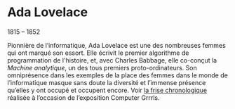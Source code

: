 # Ada Lovelace

1815 – 1852

Pionnière de l’informatique, Ada Lovelace est une des nombreuses femmes qui ont marqué son essort. Elle écrivit le premier algorithme de programmation de l'histoire, et, avec Charles Babbage, elle co-conçut la *Machine analytique*, un des tous premiers proto-ordinateurs. Son omniprésence dans les exemples de la place des femmes dans le monde de l’informatique masque sans doute la diversité et l’immense présence qu’elles y ont occupé et occupent encore. Voir [la frise chronologique](http://computer-grrrls.gaite-lyrique.net/) réalisée à l’occasion de l’exposition Computer Grrrls. 